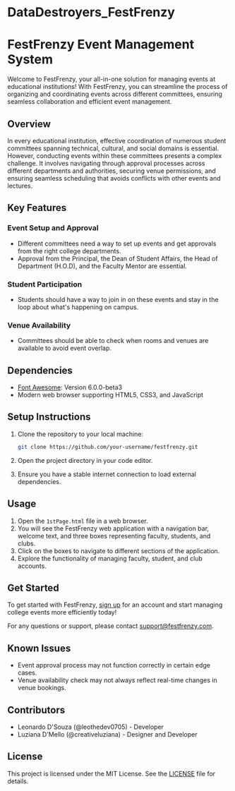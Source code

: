 # DataDestroyers_FestFrenzy
# FestFrenzy Event Management System

Welcome to FestFrenzy, your all-in-one solution for managing events at educational institutions! With FestFrenzy, you can streamline the process of organizing and coordinating events across different committees, ensuring seamless collaboration and efficient event management.

## Overview

In every educational institution, effective coordination of numerous student committees spanning technical, cultural, and social domains is essential. However, conducting events within these committees presents a complex challenge. It involves navigating through approval processes across different departments and authorities, securing venue permissions, and ensuring seamless scheduling that avoids conflicts with other events and lectures.

## Key Features

### Event Setup and Approval
- Different committees need a way to set up events and get approvals from the right college departments.
- Approval from the Principal, the Dean of Student Affairs, the Head of Department (H.O.D), and the Faculty Mentor are essential.

### Student Participation
- Students should have a way to join in on these events and stay in the loop about what's happening on campus.
  
### Venue Availability
- Committees should be able to check when rooms and venues are available to avoid event overlap.

## Dependencies

- [Font Awesome](https://fontawesome.com/): Version 6.0.0-beta3
- Modern web browser supporting HTML5, CSS3, and JavaScript

## Setup Instructions

1. Clone the repository to your local machine:

    ```bash
    git clone https://github.com/your-username/festfrenzy.git
    ```

2. Open the project directory in your code editor.

3. Ensure you have a stable internet connection to load external dependencies.

## Usage

1. Open the `1stPage.html` file in a web browser.
2. You will see the FestFrenzy web application with a navigation bar, welcome text, and three boxes representing faculty, students, and clubs.
3. Click on the boxes to navigate to different sections of the application.
4. Explore the functionality of managing faculty, student, and club accounts.

## Get Started

To get started with FestFrenzy, [sign up](#) for an account and start managing college events more efficiently today!

For any questions or support, please contact [support@festfrenzy.com](mailto:support@festfrenzy.com).

## Known Issues

- Event approval process may not function correctly in certain edge cases.
- Venue availability check may not always reflect real-time changes in venue bookings.

## Contributors

- Leonardo D'Souza (@leothedev0705) - Developer
- Luziana D'Mello (@creativeluziana) - Designer and Developer

## License

This project is licensed under the MIT License. See the [LICENSE](LICENSE) file for details.
